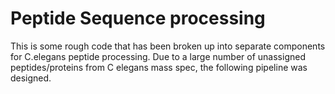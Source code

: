 # Peptide Sequence processing
This is some rough code that has been broken up into separate components for C.elegans peptide processing.
Due to a large number of unassigned peptides/proteins from C elegans mass spec, the following pipeline was designed. 

